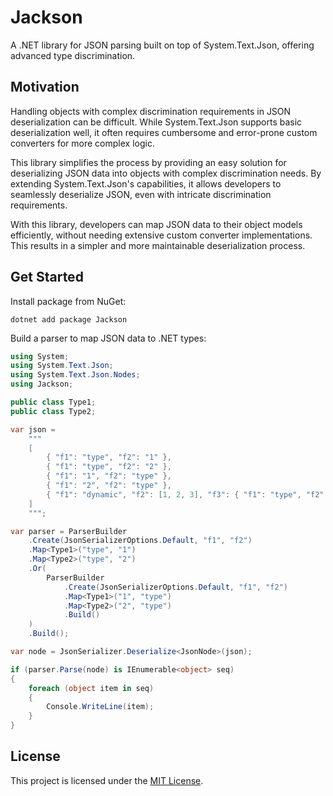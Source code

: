# Jackson

A .NET library for JSON parsing built on top of System.Text.Json, offering advanced type discrimination.

## Motivation

Handling objects with complex discrimination requirements in JSON deserialization can be difficult. While
System.Text.Json supports basic deserialization well, it often requires cumbersome and error-prone custom converters for
more complex logic.

This library simplifies the process by providing an easy solution for deserializing JSON data into objects with complex
discrimination needs. By extending System.Text.Json's capabilities, it allows developers to seamlessly deserialize JSON,
even with intricate discrimination requirements.

With this library, developers can map JSON data to their object models efficiently, without needing extensive custom
converter implementations. This results in a simpler and more maintainable deserialization process.

## Get Started

Install package from NuGet:
```shell
dotnet add package Jackson
```

Build a parser to map JSON data to .NET types:
```csharp
using System;
using System.Text.Json;
using System.Text.Json.Nodes;
using Jackson;

public class Type1;
public class Type2;

var json =
    """
    [
        { "f1": "type", "f2": "1" },
        { "f1": "type", "f2": "2" },
        { "f1": "1", "f2": "type" },
        { "f1": "2", "f2": "type" },
        { "f1": "dynamic", "f2": [1, 2, 3], "f3": { "f1": "type", "f2": "1" } }
    ]
    """;

var parser = ParserBuilder
    .Create(JsonSerializerOptions.Default, "f1", "f2")
    .Map<Type1>("type", "1")
    .Map<Type2>("type", "2")
    .Or(
        ParserBuilder
            .Create(JsonSerializerOptions.Default, "f1", "f2")
            .Map<Type1>("1", "type")
            .Map<Type2>("2", "type")
            .Build()
    )
    .Build();

var node = JsonSerializer.Deserialize<JsonNode>(json);

if (parser.Parse(node) is IEnumerable<object> seq)
{
    foreach (object item in seq)
    {
        Console.WriteLine(item);
    }
}
```

## License

This project is licensed under the [MIT License](LICENSE).